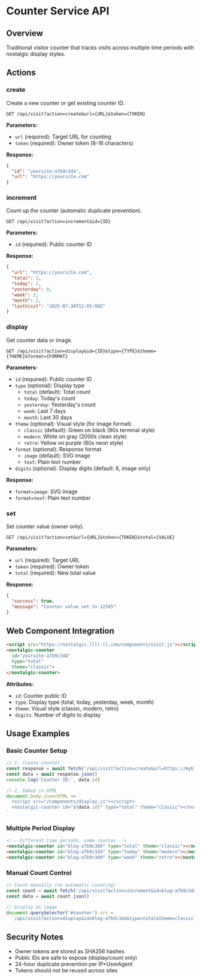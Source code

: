# Counter Service API

## Overview

Traditional visitor counter that tracks visits across multiple time periods with nostalgic display styles.

## Actions

### create
Create a new counter or get existing counter ID.

```
GET /api/visit?action=create&url={URL}&token={TOKEN}
```

**Parameters:**
- `url` (required): Target URL for counting
- `token` (required): Owner token (8-16 characters)

**Response:**
```json
{
  "id": "yoursite-a7b9c3d4",
  "url": "https://yoursite.com"
}
```

### increment
Count up the counter (automatic duplicate prevention).

```
GET /api/visit?action=increment&id={ID}
```

**Parameters:**
- `id` (required): Public counter ID

**Response:**
```json
{
  "url": "https://yoursite.com",
  "total": 2,
  "today": 2,
  "yesterday": 0,
  "week": 2,
  "month": 2,
  "lastVisit": "2025-07-30T12:05:00Z"
}
```

### display
Get counter data or image.

```
GET /api/visit?action=display&id={ID}&type={TYPE}&theme={THEME}&format={FORMAT}
```

**Parameters:**
- `id` (required): Public counter ID
- `type` (optional): Display type
  - `total` (default): Total count
  - `today`: Today's count
  - `yesterday`: Yesterday's count
  - `week`: Last 7 days
  - `month`: Last 30 days
- `theme` (optional): Visual style (for image format)
  - `classic` (default): Green on black (90s terminal style)
  - `modern`: White on gray (2000s clean style)
  - `retro`: Yellow on purple (80s neon style)
- `format` (optional): Response format
  - `image` (default): SVG image
  - `text`: Plain text number
- `digits` (optional): Display digits (default: 6, image only)

**Response:**
- `format=image`: SVG image
- `format=text`: Plain text number

### set
Set counter value (owner only).

```
GET /api/visit?action=set&url={URL}&token={TOKEN}&total={VALUE}
```

**Parameters:**
- `url` (required): Target URL
- `token` (required): Owner token
- `total` (required): New total value

**Response:**
```json
{
  "success": true,
  "message": "Counter value set to 12345"
}
```

## Web Component Integration

```html
<script src="https://nostalgic.llll-ll.com/components/visit.js"></script>
<nostalgic-counter 
  id="yoursite-a7b9c3d4" 
  type="total" 
  theme="classic">
</nostalgic-counter>
```

**Attributes:**
- `id`: Counter public ID
- `type`: Display type (total, today, yesterday, week, month)
- `theme`: Visual style (classic, modern, retro)
- `digits`: Number of digits to display

## Usage Examples

### Basic Counter Setup
```javascript
// 1. Create counter
const response = await fetch('/api/visit?action=create&url=https://myblog.com&token=my-secret')
const data = await response.json()
console.log('Counter ID:', data.id)

// 2. Embed in HTML
document.body.innerHTML += `
  <script src="/components/display.js"></script>
  <nostalgic-counter id="${data.id}" type="total" theme="classic"></nostalgic-counter>
`
```

### Multiple Period Display
```html
<!-- Different time periods, same counter -->
<nostalgic-counter id="blog-a7b9c3d4" type="total" theme="classic"></nostalgic-counter>
<nostalgic-counter id="blog-a7b9c3d4" type="today" theme="modern"></nostalgic-counter>
<nostalgic-counter id="blog-a7b9c3d4" type="week" theme="retro"></nostalgic-counter>
```

### Manual Count Control
```javascript
// Count manually (no automatic counting)
const count = await fetch('/api/visit?action=increment&id=blog-a7b9c3d4')
const data = await count.json()

// Display as image
document.querySelector('#counter').src = 
  `/api/visit?action=display&id=blog-a7b9c3d4&type=total&theme=classic`
```

## Security Notes

- Owner tokens are stored as SHA256 hashes
- Public IDs are safe to expose (display/count only)
- 24-hour duplicate prevention per IP+UserAgent
- Tokens should not be reused across sites